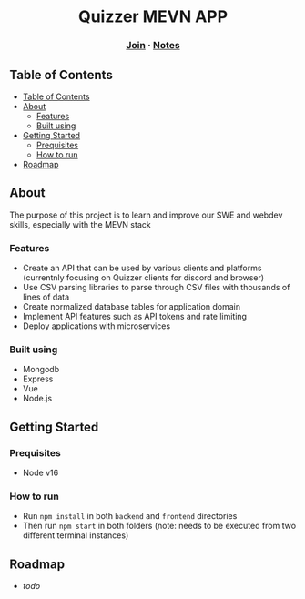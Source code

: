 <h1 align="center">Quizzer MEVN APP</h1>
<h3 align="center">
    <a href="">Join</a> · 
    <a href="#">Notes</a> 
</h3>

## Table of Contents

- [Table of Contents](#table-of-contents)
- [About](#about)
  - [Features](#features)
  - [Built using](#built-using)
- [Getting Started](#getting-started)
  - [Prequisites](#prequisites)
  - [How to run](#how-to-run)
- [Roadmap](#roadmap)

## About

The purpose of this project is to learn and improve our SWE and webdev skills, especially with the MEVN stack

### Features

- Create an API that can be used by various clients and platforms (currentnly focusing on Quizzer clients for discord and browser)
- Use CSV parsing libraries to parse through CSV files with thousands of lines of data
- Create normalized database tables for application domain
- Implement API features such as API tokens and rate limiting
- Deploy applications with microservices

### Built using

- Mongodb
- Express
- Vue
- Node.js

## Getting Started

### Prequisites

- Node v16

### How to run

- Run `npm install` in both `backend` and `frontend` directories
- Then run `npm start` in both folders (note: needs to be executed from two different terminal instances)

## Roadmap

- *todo*
